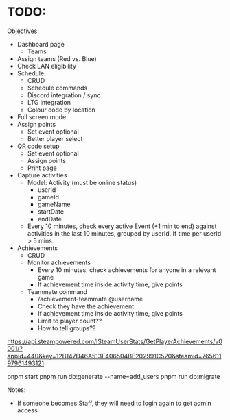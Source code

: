 # TODO:

Objectives:
- Dashboard page
  - Teams
- Assign teams (Red vs. Blue)
- Check LAN eligibility
- Schedule
  - CRUD
  - Schedule commands
  - Discord integration / sync
  - LTG integration
  - Colour code by location
- Full screen mode
- Assign points
  - Set event optional
  - Better player select
- QR code setup
  - Set event optional
  - Assign points
  - Print page
- Capture activities
  - Model: Activity (must be online status)
    - userId
    - gameId
    - gameName
    - startDate
    - endDate
  - Every 10 minutes, check every active Event (+1 min to end) against activities in the last 10 minutes, grouped by userId. If time per userId > 5 mins
- Achievements
  - CRUD
  - Monitor achievements
    - Every 10 minutes, check achievements for anyone in a relevant game
    - If achievement time inside activity time, give points
  - Teammate command
    - /achievement-teammate @username
    - Check they have the achievement
    - If achievement time inside activity time, give points
    - Limit to player count??
    - How to tell groups??

https://api.steampowered.com/ISteamUserStats/GetPlayerAchievements/v0001/?appid=440&key=12B147D46A513F406504BE202991C520&steamid=76561197961493121

pnpm start
pnpm run db:generate --name=add_users
pnpm run db:migrate

Notes:
- If someone becomes Staff, they will need to login again to get admin access
